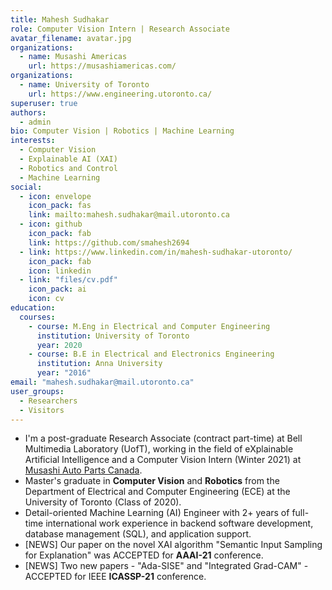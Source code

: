 ```yaml
---
title: Mahesh Sudhakar
role: Computer Vision Intern | Research Associate
avatar_filename: avatar.jpg
organizations:
  - name: Musashi Americas
    url: https://musashiamericas.com/
organizations:
  - name: University of Toronto
    url: https://www.engineering.utoronto.ca/
superuser: true
authors:
  - admin
bio: Computer Vision | Robotics | Machine Learning
interests:
  - Computer Vision
  - Explainable AI (XAI)
  - Robotics and Control
  - Machine Learning
social:
  - icon: envelope
    icon_pack: fas
    link: mailto:mahesh.sudhakar@mail.utoronto.ca
  - icon: github
    icon_pack: fab
    link: https://github.com/smahesh2694
  - link: https://www.linkedin.com/in/mahesh-sudhakar-utoronto/
    icon_pack: fab
    icon: linkedin
  - link: "files/cv.pdf"
    icon_pack: ai
    icon: cv
education:
  courses:
    - course: M.Eng in Electrical and Computer Engineering
      institution: University of Toronto
      year: 2020
    - course: B.E in Electrical and Electronics Engineering
      institution: Anna University
      year: "2016"
email: "mahesh.sudhakar@mail.utoronto.ca"
user_groups:
  - Researchers
  - Visitors
---
```

* I'm a post-graduate Research Associate (contract part-time) at Bell Multimedia Laboratory (UofT), working in the field of eXplainable Artificial Intelligence and a Computer Vision Intern (Winter 2021) at [Musashi Auto Parts Canada](https://musashiamericas.com/ai-project2/).
* Master's graduate in **Computer Vision** and **Robotics** from the Department of Electrical and Computer Engineering (ECE) at the University of Toronto (Class of 2020).
* Detail-oriented Machine Learning (AI) Engineer with 2+ years of full-time international work experience in backend software development, database management (SQL), and application support.
* [NEWS] Our paper on the novel XAI algorithm "Semantic Input Sampling for Explanation" was ACCEPTED for **AAAI-21** conference.
* [NEWS] Two new papers - "Ada-SISE" and "Integrated Grad-CAM" - ACCEPTED for IEEE **ICASSP-21** conference.

